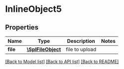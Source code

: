 # InlineObject5

## Properties
Name | Type | Description | Notes
------------ | ------------- | ------------- | -------------
**file** | [**\SplFileObject**](\SplFileObject.md) | file to upload | 

[[Back to Model list]](../README.md#documentation-for-models) [[Back to API list]](../README.md#documentation-for-api-endpoints) [[Back to README]](../README.md)


